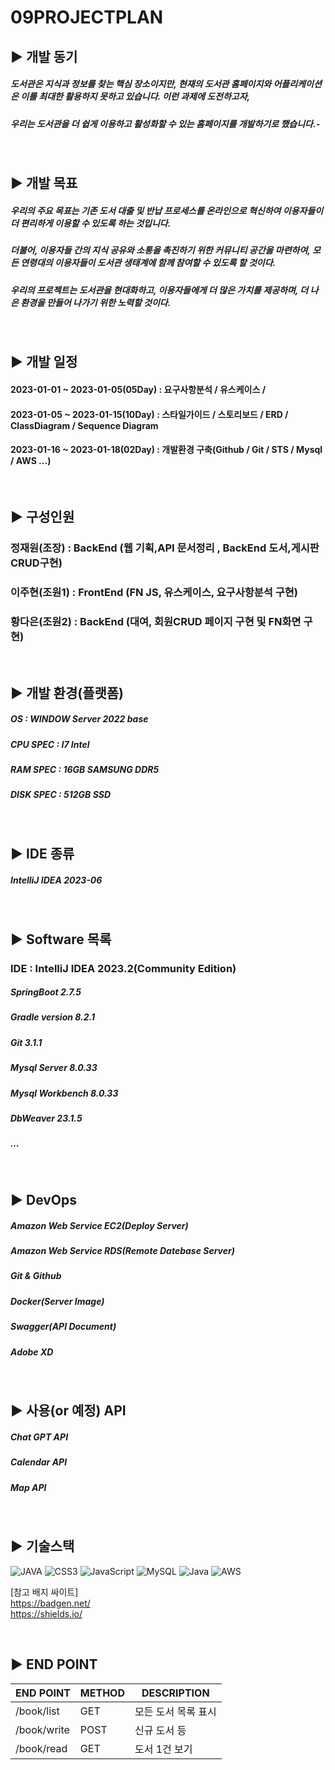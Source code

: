 09PROJECTPLAN
=

## ▶️ 개발 동기

##### 도서관은 지식과 정보를 찾는 핵심 장소이지만, 현재의 도서관 홈페이지와 어플리케이션은 이를 최대한 활용하지 못하고 있습니다. 이런 과제에 도전하고자, 
##### 우리는 도서관을 더 쉽게 이용하고 활성화할 수 있는 홈페이지를 개발하기로 했습니다.-
<br/>

## ▶️ 개발 목표

##### 우리의 주요 목표는 기존 도서 대출 및 반납 프로세스를 온라인으로 혁신하여 이용자들이 더 편리하게 이용할 수 있도록 하는 것입니다. 
##### 더불어, 이용자들 간의 지식 공유와 소통을 촉진하기 위한 커뮤니티 공간을 마련하여, 모든 연령대의 이용자들이 도서관 생태계에 함께 참여할 수 있도록 할 것이다.
##### 우리의 프로젝트는 도서관을 현대화하고, 이용자들에게 더 많은 가치를 제공하며, 더 나은 환경을 만들어 나가기 위한 노력할 것이다.
<br/>

## ▶️ 개발 일정
#### 2023-01-01 ~ 2023-01-05(05Day) : 요구사항분석 / 유스케이스 / 
#### 2023-01-05 ~ 2023-01-15(10Day) : 스타일가이드 / 스토리보드 / ERD / ClassDiagram / Sequence Diagram
#### 2023-01-16 ~ 2023-01-18(02Day) : 개발환경 구축(Github / Git / STS / Mysql / AWS ...)


<br/>

## ▶️ 구성인원 

### 정재원(조장) : BackEnd (웹 기획,API 문서정리 , BackEnd 도서,게시판 CRUD구현)

### 이주현(조원1) : FrontEnd (FN JS, 유스케이스, 요구사항분석 구현)

### 황다은(조원2) : BackEnd (대여, 회원CRUD 페이지 구현 및 FN화면 구현)

<br/>

## ▶️ 개발 환경(플랫폼)

##### OS : WINDOW Server 2022 base
##### CPU SPEC : I7 Intel 
##### RAM SPEC : 16GB SAMSUNG DDR5
##### DISK SPEC : 512GB SSD 

<br/>

## ▶️ IDE 종류

##### IntelliJ IDEA 2023-06
<br/>

## ▶️ Software 목록

### IDE : IntelliJ IDEA 2023.2(Community Edition)
##### SpringBoot 2.7.5
##### Gradle version 8.2.1
##### Git 3.1.1
##### Mysql Server 8.0.33
##### Mysql Workbench 8.0.33
##### DbWeaver 23.1.5
##### ...
<br/>

## ▶️ DevOps 

##### Amazon Web Service EC2(Deploy Server)
##### Amazon Web Service RDS(Remote Datebase Server)
##### Git & Github
##### Docker(Server Image)
##### Swagger(API Document)
##### Adobe XD
<br/>



## ▶️ 사용(or 예정) API

##### Chat GPT API
##### Calendar API
##### Map API

<br/>

## ▶️ 기술스택

![JAVA](https://img.shields.io/badge/html5-%23E34F26.svg?style=for-the-badge&logo=html5&logoColor=white)
![CSS3](https://img.shields.io/badge/css3-%231572B6.svg?style=for-the-badge&logo=css3&logoColor=white)
![JavaScript](https://img.shields.io/badge/javascript-%23323330.svg?style=for-the-badge&logo=javascript&logoColor=%23F7DF1E)
![MySQL](https://img.shields.io/badge/mysql-%2300f.svg?style=for-the-badge&logo=mysql&logoColor=white)
![Java](https://img.shields.io/badge/java-%23ED8B00.svg?style=for-the-badge&logo=java&logoColor=white)
![AWS](https://img.shields.io/badge/AWS-%23FF9900.svg?style=for-the-badge&logo=amazon-aws&logoColor=white)


[참고 배지 싸이트] <br/>
https://badgen.net/ <br/>
https://shields.io/


<br/>

## ▶️ END POINT 

|END POINT|METHOD|DESCRIPTION|
|------|---|---|
|/book/list|GET| 모든 도서 목록 표시|
|/book/write|POST|신규 도서 등|
|/book/read|GET|도서 1건 보기|
<br/>







